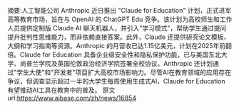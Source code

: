 摘要:人工智能公司 Anthropic 近日推出 "Claude for Education" 计划，正式进军高等教育市场，旨在与 OpenAI 的 ChatGPT Edu 竞争。该计划为高校师生和工作人员提供定制版 Claude AI 聊天机器人，并引入"学习模式"，帮助学生通过提问提升批判性思维能力，而非依赖直接答案。此外，Claude 还提供研究论文模板、大纲和学习指南等资源。Anthropic 的月营收已达1.15亿美元，计划在2025年前翻倍。Claude for Education 具备企业级安全性和隐私保护功能，已与美国东北大学、尚普兰学院及英国伦敦政治经济学院签署全校协议。Anthropic 还计划通过"学生大使"和"开发者"项目扩大高校市场影响力。尽管AI在教育领域的应用存在争议，但调查显示超过一半的大学生每周使用生成式AI，Claude for Education 有望推动AI工具在教育中的普及。
原文url:https://www.aibase.com/zh/news/16854